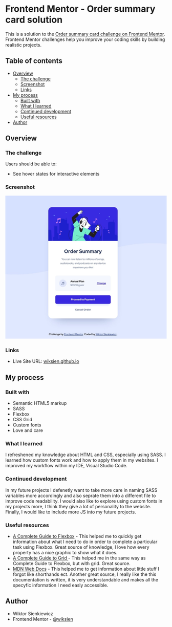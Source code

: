 # Frontend Mentor - Order summary card solution

This is a solution to the [Order summary card challenge on Frontend Mentor](https://www.frontendmentor.io/challenges/order-summary-component-QlPmajDUj). Frontend Mentor challenges help you improve your coding skills by building realistic projects. 

## Table of contents

- [Overview](#overview)
  - [The challenge](#the-challenge)
  - [Screenshot](#screenshot)
  - [Links](#links)
- [My process](#my-process)
  - [Built with](#built-with)
  - [What I learned](#what-i-learned)
  - [Continued development](#continued-development)
  - [Useful resources](#useful-resources)
- [Author](#author)

## Overview

### The challenge

Users should be able to:

- See hover states for interactive elements

### Screenshot

![](./screenshot.jpg)

### Links

<!-- - Solution URL: [Add solution URL here](https://your-solution-url.com) -->
- Live Site URL: [wiksien.github.io](https://wiksien.github.io/)

## My process

### Built with

- Semantic HTML5 markup
- SASS
- Flexbox
- CSS Grid
- Custom fonts
- Love and care

### What I learned

I refreshened my knowledge about HTML and CSS, especially using SASS. I learned how custom fonts work and how to apply them in my websites. I improved my workflow within my IDE, Visual Studio Code.

### Continued development

In my future projects I defenetly want to take more care in naming SASS variables more accordingly and also seprate them into a different file to improve code readability. I would also like to explore using custom fonts in my projects more, I think they give a lot of personality to the website. Finally, I would like to include more JS into my future projects.

### Useful resources

- [A Complete Guide to Flexbox](https://css-tricks.com/snippets/css/a-guide-to-flexbox/) - This helped me to quickly get information about what I need to do in order to complete a particular task using Flexbox. Great source of knowledge, I love how every property has a nice graphic to show what it does.
- [A Complete Guide to Grid ](https://css-tricks.com/snippets/css/complete-guide-grid/) - This helped me in the same way as Complete Guide to Flexbox, but with grid. Great source.
- [MDN Web Docs](https://developer.mozilla.org/en-US/) - This helped me to get information about little stuff I forgot like shorthands ect. Another great source, I really like the this documentation is written, it is very understandable and makes all the specyfic information I need easly accessible.

## Author

- Wiktor Sienkiewicz
- Frontend Mentor - [@wiksien](https://www.frontendmentor.io/profile/wiksien)
